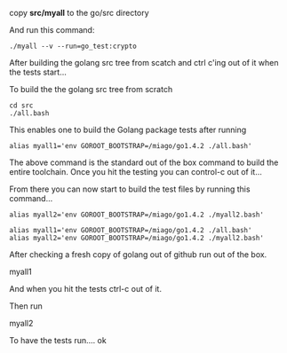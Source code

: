 
copy **src/myall** to the go/src directory

And run this command:

```
./myall --v --run=go_test:crypto
```

After building the golang src tree from scatch and ctrl c'ing
out of it when the tests start...

To build the the golang src tree from scratch

```
cd src
./all.bash
```

This enables one to build the Golang package tests after running

```
alias myall1='env GOROOT_BOOTSTRAP=/miago/go1.4.2 ./all.bash'
```

The above command is the standard out of the box command to build
the entire toolchain.  Once you hit the testing you can control-c
out of it...

From there you can now start to build the test files by running
this command...

```
alias myall2='env GOROOT_BOOTSTRAP=/miago/go1.4.2 ./myall2.bash'
```

```
alias myall1='env GOROOT_BOOTSTRAP=/miago/go1.4.2 ./all.bash'
alias myall2='env GOROOT_BOOTSTRAP=/miago/go1.4.2 ./myall2.bash'
```

After checking a fresh copy of golang out of github run out of the box.

myall1

And when you hit the tests ctrl-c out of it.

Then run

myall2

To have the tests run....
ok
